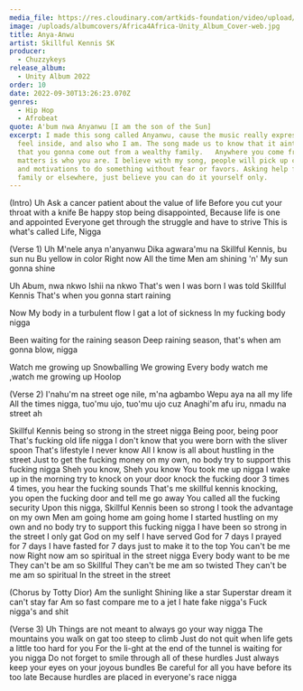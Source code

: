 ```yaml
---
media_file: https://res.cloudinary.com/artkids-foundation/video/upload/v1665779485/10._Skillful_Kennis_SK_-_Anya-Anwu_b1a5d2.mp3
image: /uploads/albumcovers/Africa4Africa-Unity_Album_Cover-web.jpg
title: Anya-Anwu
artist: Skillful Kennis SK
producer:
  - Chuzzykeys
release_album:
  - Unity Album 2022
order: 10
date: 2022-09-30T13:26:23.070Z
genres:
  - Hip Hop
  - Afrobeat
quote: A'bum nwa Anyanwu [I am the son of the Sun]
excerpt: I made this song called Anyanwu, cause the music really expresses how I
  feel inside, and also who I am. The song made us to know that it aint a must
  that you gonna come out from a wealthy family.   Anywhere you come from, what
  matters is who you are. I believe with my song, people will pick up courage
  and motivations to do something without fear or favors. Asking help from
  family or elsewhere, just believe you can do it yourself only.
---
```

(Intro)
Uh
Ask a cancer patient about the value of life
Before you cut your throat with a knife
Be happy stop being disappointed, Because life is one and  appointed Everyone get through the struggle and have to strive
This is what's called Life, Nigga



(Verse 1)
Uh
M'nele anya n'anyanwu
Dika agwara'mu na
Skillful Kennis, bu  sun nu
Bu yellow in color
Right now
All the time
Men am shining
'n'
My sun gonna shine

Uh
Abum, nwa nkwo
Ishii na nkwo
That's wen I was born
I was told Skillful Kennis
That's when you gonna start raining

Now
My body in a turbulent flow
I gat a lot of sickness
In my  fucking body nigga

Been waiting for the raining season
Deep raining season, that's when am gonna blow, nigga

Watch me growing up
Snowballing
We growing
Every body watch  me ,watch me  growing up
Hoolop



(Verse 2)
I'nahu'm na street oge nile, m'na agbambo
Wepu aya na all my life
All the times nigga,  tuo'mu ujo, tuo'mu ujo cuz
Anaghi'm afu iru, nmadu na street ah

Skillful Kennis being so strong in the street nigga
Being poor, being poor
That's fucking old life nigga
I don't know that
you were born with the sliver spoon
That's lifestyle I never know
All I know is all about hustling in the street
Just to get the fucking money on my own, no body try to support this fucking nigga
Sheh you know, Sheh you know
You took me up nigga
I wake up in the morning try to knock on your door
knock the fucking door
3 times 4 times, you hear the fucking sounds
That's me skillful kennis knocking, you open the fucking door and tell me go away
You called all the fucking security Upon this nigga,
Skillful Kennis  been so strong
I took  the advantage on my own
Men am going home am going home
I started hustling on my own and no body try to support this  fucking nigga
I have been so strong in the street
I only  gat God on my self
I have served God for 7 days
I prayed for 7 days
I have fasted for 7 days just to make it to the top
You can't be me now
Right now am so spiritual in the street nigga
Every body want to be me
They can't be am so Skillful
They can't be me am so twisted
They can't be me am so spiritual
In the street in the street



(Chorus by Totty Dior)
Am the sunlight
Shining like a star
Superstar dream it can't stay far
Am so fast compare me to a jet
I hate fake nigga's
Fuck nigga's and shit



(Verse 3)
Uh
Things are not meant to  always go your way  nigga
The mountains you walk on gat too steep to climb
Just do not quit when life gets a little too hard for you
For the li-ght at the end of the tunnel is waiting for you nigga
Do not forget to smile through all of these hurdles
Just always keep your eyes on your joyous bundles
Be careful for all  you have before its too late
Because hurdles are placed in everyone's race nigga